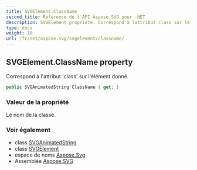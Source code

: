 ```yaml
---
title: SVGElement.ClassName
second_title: Référence de l'API Aspose.SVG pour .NET
description: SVGElement propriété. Correspond à lattribut class sur lélément donné.
type: docs
weight: 10
url: /fr/net/aspose.svg/svgelement/classname/
---
```

## SVGElement.ClassName property

Correspond à l'attribut 'class' sur l'élément donné.

```csharp
public SVGAnimatedString ClassName { get; }
```

### Valeur de la propriété

Le nom de la classe.

### Voir également

* class [SVGAnimatedString](../../../aspose.svg.datatypes/svganimatedstring/)
* class [SVGElement](../)
* espace de noms [Aspose.Svg](../../svgelement/)
* Assemblée [Aspose.SVG](../../../)


